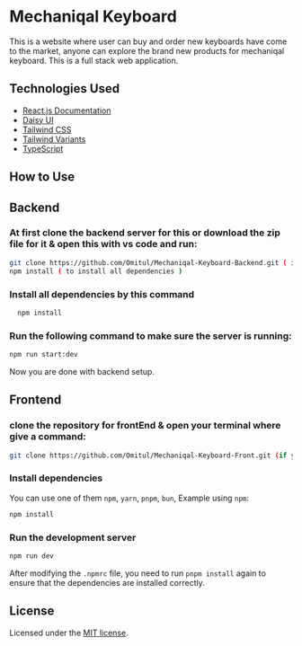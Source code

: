 # Mechaniqal Keyboard

This is a website where user can buy and order new keyboards have come to the market, anyone can explore the brand new products for mechaniqal keyboard. This is a full stack web application.

## Technologies Used

- [React.js Documentation](https://legacy.reactjs.org/docs/getting-started.html)
- [Daisy UI](https://daisyui.com/)
- [Tailwind CSS](https://tailwindcss.com/)
- [Tailwind Variants](https://tailwind-variants.org)
- [TypeScript](https://www.typescriptlang.org/)

## How to Use


## Backend

### At first clone the backend server for this or download the zip file for it & open this with vs code and run:

```bash
git clone https://github.com/Omitul/Mechaniqal-Keyboard-Backend.git ( if you have installed git )
npm install ( to install all dependencies )
```

### Install all dependencies by this command
```bash
  npm install
```

### Run the following command to make sure the server is running:
```bash
npm run start:dev
```
Now you are done with backend setup.



## Frontend

### clone the repository for frontEnd & open your terminal where give a command:


```bash
git clone https://github.com/Omitul/Mechaniqal-Keyboard-Front.git (if you have the git installed or you can download the zip file)
```


### Install dependencies

You can use one of them `npm`, `yarn`, `pnpm`, `bun`, Example using `npm`:

```bash
npm install
```

### Run the development server

```bash
npm run dev
```




After modifying the `.npmrc` file, you need to run `pnpm install` again to ensure that the dependencies are installed correctly.

## License

Licensed under the [MIT license](https://github.com/nextui-org/next-app-template/blob/main/LICENSE).
